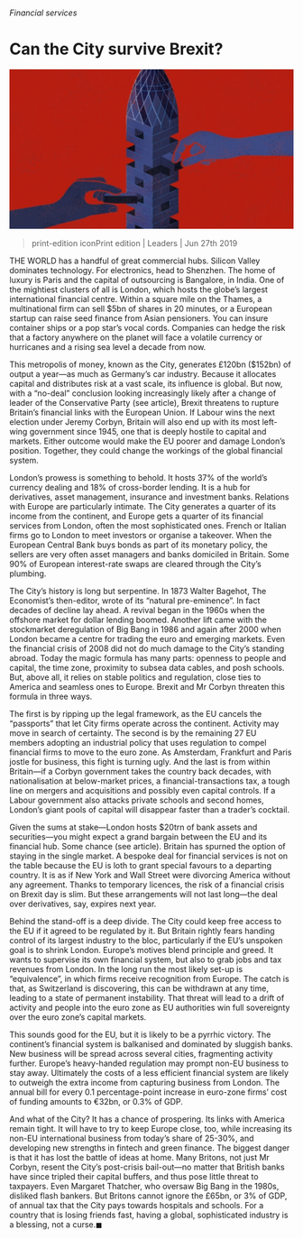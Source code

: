 ###### Financial services

# Can the City survive Brexit? 

![image](images/20190629_LDD002.jpg) 

> print-edition iconPrint edition | Leaders | Jun 27th 2019 

THE WORLD has a handful of great commercial hubs. Silicon Valley dominates technology. For electronics, head to Shenzhen. The home of luxury is Paris and the capital of outsourcing is Bangalore, in India. One of the mightiest clusters of all is London, which hosts the globe’s largest international financial centre. Within a square mile on the Thames, a multinational firm can sell $5bn of shares in 20 minutes, or a European startup can raise seed finance from Asian pensioners. You can insure container ships or a pop star’s vocal cords. Companies can hedge the risk that a factory anywhere on the planet will face a volatile currency or hurricanes and a rising sea level a decade from now. 

This metropolis of money, known as the City, generates £120bn ($152bn) of output a year—as much as Germany’s car industry. Because it allocates capital and distributes risk at a vast scale, its influence is global. But now, with a “no-deal” conclusion looking increasingly likely after a change of leader of the Conservative Party (see article), Brexit threatens to rupture Britain’s financial links with the European Union. If Labour wins the next election under Jeremy Corbyn, Britain will also end up with its most left-wing government since 1945, one that is deeply hostile to capital and markets. Either outcome would make the EU poorer and damage London’s position. Together, they could change the workings of the global financial system. 

London’s prowess is something to behold. It hosts 37% of the world’s currency dealing and 18% of cross-border lending. It is a hub for derivatives, asset management, insurance and investment banks. Relations with Europe are particularly intimate. The City generates a quarter of its income from the continent, and Europe gets a quarter of its financial services from London, often the most sophisticated ones. French or Italian firms go to London to meet investors or organise a takeover. When the European Central Bank buys bonds as part of its monetary policy, the sellers are very often asset managers and banks domiciled in Britain. Some 90% of European interest-rate swaps are cleared through the City’s plumbing. 

The City’s history is long but serpentine. In 1873 Walter Bagehot, The Economist’s then-editor, wrote of its “natural pre-eminence”. In fact decades of decline lay ahead. A revival began in the 1960s when the offshore market for dollar lending boomed. Another lift came with the stockmarket deregulation of Big Bang in 1986 and again after 2000 when London became a centre for trading the euro and emerging markets. Even the financial crisis of 2008 did not do much damage to the City’s standing abroad. Today the magic formula has many parts: openness to people and capital, the time zone, proximity to subsea data cables, and posh schools. But, above all, it relies on stable politics and regulation, close ties to America and seamless ones to Europe. Brexit and Mr Corbyn threaten this formula in three ways. 

The first is by ripping up the legal framework, as the EU cancels the “passports” that let City firms operate across the continent. Activity may move in search of certainty. The second is by the remaining 27 EU members adopting an industrial policy that uses regulation to compel financial firms to move to the euro zone. As Amsterdam, Frankfurt and Paris jostle for business, this fight is turning ugly. And the last is from within Britain—if a Corbyn government takes the country back decades, with nationalisation at below-market prices, a financial-transactions tax, a tough line on mergers and acquisitions and possibly even capital controls. If a Labour government also attacks private schools and second homes, London’s giant pools of capital will disappear faster than a trader’s cocktail. 

Given the sums at stake—London hosts $20trn of bank assets and securities—you might expect a grand bargain between the EU and its financial hub. Some chance (see article). Britain has spurned the option of staying in the single market. A bespoke deal for financial services is not on the table because the EU is loth to grant special favours to a departing country. It is as if New York and Wall Street were divorcing America without any agreement. Thanks to temporary licences, the risk of a financial crisis on Brexit day is slim. But these arrangements will not last long—the deal over derivatives, say, expires next year. 

Behind the stand-off is a deep divide. The City could keep free access to the EU if it agreed to be regulated by it. But Britain rightly fears handing control of its largest industry to the bloc, particularly if the EU’s unspoken goal is to shrink London. Europe’s motives blend principle and greed. It wants to supervise its own financial system, but also to grab jobs and tax revenues from London. In the long run the most likely set-up is “equivalence”, in which firms receive recognition from Europe. The catch is that, as Switzerland is discovering, this can be withdrawn at any time, leading to a state of permanent instability. That threat will lead to a drift of activity and people into the euro zone as EU authorities win full sovereignty over the euro zone’s capital markets. 

This sounds good for the EU, but it is likely to be a pyrrhic victory. The continent’s financial system is balkanised and dominated by sluggish banks. New business will be spread across several cities, fragmenting activity further. Europe’s heavy-handed regulation may prompt non-EU business to stay away. Ultimately the costs of a less efficient financial system are likely to outweigh the extra income from capturing business from London. The annual bill for every 0.1 percentage-point increase in euro-zone firms’ cost of funding amounts to €32bn, or 0.3% of GDP. 

And what of the City? It has a chance of prospering. Its links with America remain tight. It will have to try to keep Europe close, too, while increasing its non-EU international business from today’s share of 25-30%, and developing new strengths in fintech and green finance. The biggest danger is that it has lost the battle of ideas at home. Many Britons, not just Mr Corbyn, resent the City’s post-crisis bail-out—no matter that British banks have since tripled their capital buffers, and thus pose little threat to taxpayers. Even Margaret Thatcher, who oversaw Big Bang in the 1980s, disliked flash bankers. But Britons cannot ignore the £65bn, or 3% of GDP, of annual tax that the City pays towards hospitals and schools. For a country that is losing friends fast, having a global, sophisticated industry is a blessing, not a curse.◼ 

